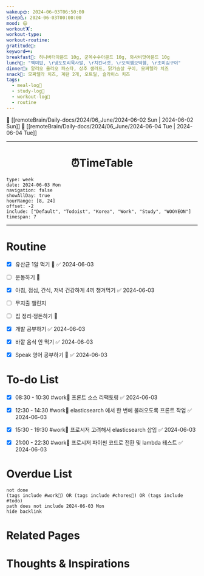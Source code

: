 ```yaml
---
wakeup🌞: 2024-06-03T06:50:00
sleep🌜: 2024-06-03T00:00:00
mood: 😃
workout🏋️: 
workout-type: 
workout-routine: 
gratitude🙏: 
keyword🗝️: 
breakfast🍳: 허니버터아몬드 10g, 군옥수수아몬드 10g, 와사비맛아몬드 10g
lunch🍚: "백미밥, \r냉도토리묵사발, \r치킨너겟, \r오떡햄오떡햄, \r조미김구이"
dinner🥗: 알리오 올리오 파스타, 상추 샐러드, 닭가슴살 구이, 모짜렐라 치즈
snack🍬: 모짜렐라 치즈, 계란 2개, 오트밀, 슬라이스 치즈
tags:
  - meal-log📝
  - study-log📓
  - workout-log💪
  - routine
---
```


🔺 [[remoteBrain/Daily-docs/2024/06_June/2024-06-02 Sun | 2024-06-02 Sun]]
🔻 [[remoteBrain/Daily-docs/2024/06_June/2024-06-04 Tue | 2024-06-04 Tue]]
___
<h1> <center>⏰TimeTable </center> </h1>

```gEvent
type: week
date: 2024-06-03 Mon
navigation: false
showAllDay: true
hourRange: [8, 24]
offset: -2
include: ["Default", "Todoist", "Korea", "Work", "Study", "WOOYEON"]
timespan: 7
```

--- 


# Routine 

- [x] 유산균 1알 먹기 🔼 ✅ 2024-06-03
- [ ] 운동하기 🔼
- [x] 아침, 점심, 간식, 저녁 건강하게 4끼 챙겨먹기 ✅ 2024-06-03
- [ ] 무지출 챌린지 
- [ ] 집 정리·정돈하기 🔼
- [x] 개발 공부하기 ✅ 2024-06-03
- [x] 바깥 음식 안 먹기 ✅ 2024-06-03
- [x] Speak 영어 공부하기 🔼 ✅ 2024-06-03


# To-do List

- [x] 08:30 - 10:30 #work💼 프론트 소스 리팩토링 ✅ 2024-06-03
- [x] 12:30 - 14:30 #work💼 elasticsearch 에서 한 번에 불러오도록 프론트 작업 ✅ 2024-06-03
- [x] 15:30 - 19:30 #work💼 프로시저 고려해서 elasticsearch 삽입 ✅ 2024-06-03
- [x] 21:00 - 22:30 #work💼 프로시저 파이썬 코드로 전환 및 lambda 테스트 ✅ 2024-06-03


# Overdue List
```tasks
not done
(tags include #work💼) OR (tags include #chores🧺) OR (tags include #todo)
path does not include 2024-06-03 Mon
hide backlink
```

# Related Pages



# Thoughts & Inspirations

